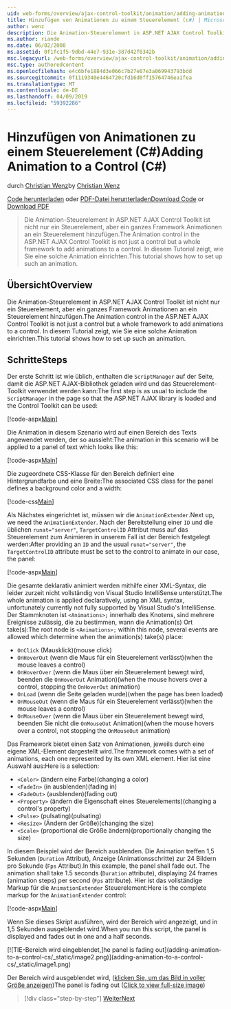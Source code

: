 ```yaml
---
uid: web-forms/overview/ajax-control-toolkit/animation/adding-animation-to-a-control-cs
title: Hinzufügen von Animationen zu einem Steuerelement (c#) | Microsoft-Dokumentation
author: wenz
description: Die Animation-Steuerelement in ASP.NET AJAX Control Toolkit ist nicht nur ein Steuerelement, aber ein ganzes Framework Animationen an ein Steuerelement hinzufügen. Dieses Tutorial zeigt, wie...
ms.author: riande
ms.date: 06/02/2008
ms.assetid: 0f1fc1f5-9dbd-44e7-931e-387d42f0342b
msc.legacyurl: /web-forms/overview/ajax-control-toolkit/animation/adding-animation-to-a-control-cs
msc.type: authoredcontent
ms.openlocfilehash: e4c6bfe1884d3e066c7b27e07e3a069943793bdd
ms.sourcegitcommit: 0f1119340e4464720cfd16d0ff15764746ea1fea
ms.translationtype: MT
ms.contentlocale: de-DE
ms.lasthandoff: 04/09/2019
ms.locfileid: "59392286"
---
```

# <a name="adding-animation-to-a-control-c"></a><span data-ttu-id="3999d-104">Hinzufügen von Animationen zu einem Steuerelement (C#)</span><span class="sxs-lookup"><span data-stu-id="3999d-104">Adding Animation to a Control (C#)</span></span>

<span data-ttu-id="3999d-105">durch [Christian Wenz](https://github.com/wenz)</span><span class="sxs-lookup"><span data-stu-id="3999d-105">by [Christian Wenz](https://github.com/wenz)</span></span>

<span data-ttu-id="3999d-106">[Code herunterladen](http://download.microsoft.com/download/f/9/a/f9a26acd-8df4-4484-8a18-199e4598f411/Animation1.cs.zip) oder [PDF-Datei herunterladen](http://download.microsoft.com/download/6/7/1/6718d452-ff89-4d3f-a90e-c74ec2d636a3/animation1CS.pdf)</span><span class="sxs-lookup"><span data-stu-id="3999d-106">[Download Code](http://download.microsoft.com/download/f/9/a/f9a26acd-8df4-4484-8a18-199e4598f411/Animation1.cs.zip) or [Download PDF](http://download.microsoft.com/download/6/7/1/6718d452-ff89-4d3f-a90e-c74ec2d636a3/animation1CS.pdf)</span></span>

> <span data-ttu-id="3999d-107">Die Animation-Steuerelement in ASP.NET AJAX Control Toolkit ist nicht nur ein Steuerelement, aber ein ganzes Framework Animationen an ein Steuerelement hinzufügen.</span><span class="sxs-lookup"><span data-stu-id="3999d-107">The Animation control in the ASP.NET AJAX Control Toolkit is not just a control but a whole framework to add animations to a control.</span></span> <span data-ttu-id="3999d-108">In diesem Tutorial zeigt, wie Sie eine solche Animation einrichten.</span><span class="sxs-lookup"><span data-stu-id="3999d-108">This tutorial shows how to set up such an animation.</span></span>


## <a name="overview"></a><span data-ttu-id="3999d-109">Übersicht</span><span class="sxs-lookup"><span data-stu-id="3999d-109">Overview</span></span>

<span data-ttu-id="3999d-110">Die Animation-Steuerelement in ASP.NET AJAX Control Toolkit ist nicht nur ein Steuerelement, aber ein ganzes Framework Animationen an ein Steuerelement hinzufügen.</span><span class="sxs-lookup"><span data-stu-id="3999d-110">The Animation control in the ASP.NET AJAX Control Toolkit is not just a control but a whole framework to add animations to a control.</span></span> <span data-ttu-id="3999d-111">In diesem Tutorial zeigt, wie Sie eine solche Animation einrichten.</span><span class="sxs-lookup"><span data-stu-id="3999d-111">This tutorial shows how to set up such an animation.</span></span>

## <a name="steps"></a><span data-ttu-id="3999d-112">Schritte</span><span class="sxs-lookup"><span data-stu-id="3999d-112">Steps</span></span>

<span data-ttu-id="3999d-113">Der erste Schritt ist wie üblich, enthalten die `ScriptManager` auf der Seite, damit die ASP.NET AJAX-Bibliothek geladen wird und das Steuerelement-Toolkit verwendet werden kann:</span><span class="sxs-lookup"><span data-stu-id="3999d-113">The first step is as usual to include the `ScriptManager` in the page so that the ASP.NET AJAX library is loaded and the Control Toolkit can be used:</span></span>

[!code-aspx[Main](adding-animation-to-a-control-cs/samples/sample1.aspx)]

<span data-ttu-id="3999d-114">Die Animation in diesem Szenario wird auf einen Bereich des Texts angewendet werden, der so aussieht:</span><span class="sxs-lookup"><span data-stu-id="3999d-114">The animation in this scenario will be applied to a panel of text which looks like this:</span></span>

[!code-aspx[Main](adding-animation-to-a-control-cs/samples/sample2.aspx)]

<span data-ttu-id="3999d-115">Die zugeordnete CSS-Klasse für den Bereich definiert eine Hintergrundfarbe und eine Breite:</span><span class="sxs-lookup"><span data-stu-id="3999d-115">The associated CSS class for the panel defines a background color and a width:</span></span>

[!code-css[Main](adding-animation-to-a-control-cs/samples/sample3.css)]

<span data-ttu-id="3999d-116">Als Nächstes eingerichtet ist, müssen wir die `AnimationExtender`.</span><span class="sxs-lookup"><span data-stu-id="3999d-116">Next up, we need the `AnimationExtender`.</span></span> <span data-ttu-id="3999d-117">Nach der Bereitstellung einer `ID` und die üblichen `runat="server"`, `TargetControlID` Attribut muss auf das Steuerelement zum Animieren in unserem Fall ist der Bereich festgelegt werden:</span><span class="sxs-lookup"><span data-stu-id="3999d-117">After providing an `ID` and the usual `runat="server"`, the `TargetControlID` attribute must be set to the control to animate in our case, the panel:</span></span>

[!code-aspx[Main](adding-animation-to-a-control-cs/samples/sample4.aspx)]

<span data-ttu-id="3999d-118">Die gesamte deklarativ animiert werden mithilfe einer XML-Syntax, die leider zurzeit nicht vollständig von Visual Studio IntelliSense unterstützt.</span><span class="sxs-lookup"><span data-stu-id="3999d-118">The whole animation is applied declaratively, using an XML syntax, unfortunately currently not fully supported by Visual Studio's IntelliSense.</span></span> <span data-ttu-id="3999d-119">Der Stammknoten ist `<Animations>;` innerhalb des Knotens, sind mehrere Ereignisse zulässig, die zu bestimmen, wann die Animation(s) Ort take(s):</span><span class="sxs-lookup"><span data-stu-id="3999d-119">The root node is `<Animations>;` within this node, several events are allowed which determine when the animation(s) take(s) place:</span></span>

- `OnClick` <span data-ttu-id="3999d-120">(Mausklick)</span><span class="sxs-lookup"><span data-stu-id="3999d-120">(mouse click)</span></span>
- `OnHoverOut` <span data-ttu-id="3999d-121">(wenn die Maus für ein Steuerelement verlässt)</span><span class="sxs-lookup"><span data-stu-id="3999d-121">(when the mouse leaves a control)</span></span>
- `OnHoverOver` <span data-ttu-id="3999d-122">(wenn die Maus über ein Steuerelement bewegt wird, beenden die `OnHoverOut` Animation)</span><span class="sxs-lookup"><span data-stu-id="3999d-122">(when the mouse hovers over a control, stopping the `OnHoverOut` animation)</span></span>
- `OnLoad` <span data-ttu-id="3999d-123">(wenn die Seite geladen wurde)</span><span class="sxs-lookup"><span data-stu-id="3999d-123">(when the page has been loaded)</span></span>
- `OnMouseOut` <span data-ttu-id="3999d-124">(wenn die Maus für ein Steuerelement verlässt)</span><span class="sxs-lookup"><span data-stu-id="3999d-124">(when the mouse leaves a control)</span></span>
- `OnMouseOver` <span data-ttu-id="3999d-125">(wenn die Maus über ein Steuerelement bewegt wird, beenden Sie nicht die `OnMouseOut` Animation)</span><span class="sxs-lookup"><span data-stu-id="3999d-125">(when the mouse hovers over a control, not stopping the `OnMouseOut` animation)</span></span>

<span data-ttu-id="3999d-126">Das Framework bietet einen Satz von Animationen, jeweils durch eine eigene XML-Element dargestellt wird.</span><span class="sxs-lookup"><span data-stu-id="3999d-126">The framework comes with a set of animations, each one represented by its own XML element.</span></span> <span data-ttu-id="3999d-127">Hier ist eine Auswahl aus:</span><span class="sxs-lookup"><span data-stu-id="3999d-127">Here is a selection:</span></span>

- `<Color>` <span data-ttu-id="3999d-128">(ändern eine Farbe)</span><span class="sxs-lookup"><span data-stu-id="3999d-128">(changing a color)</span></span>
- `<FadeIn>` <span data-ttu-id="3999d-129">(in ausblenden)</span><span class="sxs-lookup"><span data-stu-id="3999d-129">(fading in)</span></span>
- `<FadeOut>` <span data-ttu-id="3999d-130">(ausblenden)</span><span class="sxs-lookup"><span data-stu-id="3999d-130">(fading out)</span></span>
- `<Property>` <span data-ttu-id="3999d-131">(ändern die Eigenschaft eines Steuerelements)</span><span class="sxs-lookup"><span data-stu-id="3999d-131">(changing a control's property)</span></span>
- `<Pulse>` <span data-ttu-id="3999d-132">(pulsating)</span><span class="sxs-lookup"><span data-stu-id="3999d-132">(pulsating)</span></span>
- `<Resize>` <span data-ttu-id="3999d-133">(Ändern der Größe)</span><span class="sxs-lookup"><span data-stu-id="3999d-133">(changing the size)</span></span>
- `<Scale>` <span data-ttu-id="3999d-134">(proportional die Größe ändern)</span><span class="sxs-lookup"><span data-stu-id="3999d-134">(proportionally changing the size)</span></span>

<span data-ttu-id="3999d-135">In diesem Beispiel wird der Bereich ausblenden. Die Animation treffen 1,5 Sekunden (`Duration` Attribut), Anzeige (Animationsschritte) zur 24 Bildern pro Sekunde (`Fps` Attribut).</span><span class="sxs-lookup"><span data-stu-id="3999d-135">In this example, the panel shall fade out. The animation shall take 1.5 seconds (`Duration` attribute), displaying 24 frames (animation steps) per second (`Fps` attribute).</span></span> <span data-ttu-id="3999d-136">Hier ist das vollständige Markup für die `AnimationExtender` Steuerelement:</span><span class="sxs-lookup"><span data-stu-id="3999d-136">Here is the complete markup for the `AnimationExtender` control:</span></span>

[!code-aspx[Main](adding-animation-to-a-control-cs/samples/sample5.aspx)]

<span data-ttu-id="3999d-137">Wenn Sie dieses Skript ausführen, wird der Bereich wird angezeigt, und in 1,5 Sekunden ausgeblendet wird.</span><span class="sxs-lookup"><span data-stu-id="3999d-137">When you run this script, the panel is displayed and fades out in one and a half seconds.</span></span>


[![T<span data-ttu-id="3999d-138">IE-Bereich wird eingeblendet,]</span><span class="sxs-lookup"><span data-stu-id="3999d-138">he panel is fading out]</span></span>(adding-animation-to-a-control-cs/_static/image2.png)](adding-animation-to-a-control-cs/_static/image1.png)

<span data-ttu-id="3999d-139">Der Bereich wird ausgeblendet wird, ([klicken Sie, um das Bild in voller Größe anzeigen](adding-animation-to-a-control-cs/_static/image3.png))</span><span class="sxs-lookup"><span data-stu-id="3999d-139">The panel is fading out ([Click to view full-size image](adding-animation-to-a-control-cs/_static/image3.png))</span></span>

> [!div class="step-by-step"]
> [<span data-ttu-id="3999d-140">Weiter</span><span class="sxs-lookup"><span data-stu-id="3999d-140">Next</span></span>](executing-several-animations-at-the-same-time-cs.md)

